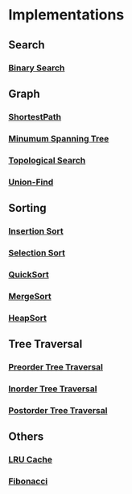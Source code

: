 # Implementations

## Search

### [Binary Search](src/main/java/com/halilayyildiz/impl/BinarySearch.java)

## Graph

### [ShortestPath](src/main/java/com/halilayyildiz/impl/graph/ShortestPath.java)
### [Minumum Spanning Tree](src/main/java/com/halilayyildiz/impl/graph/MinimumSpanningTree.java)
### [Topological Search](src/main/java/com/halilayyildiz/impl/graph/TopologicalSort.java)
### [Union-Find](src/main/java/com/halilayyildiz/impl/graph/UnionFind.java)

## Sorting

### [Insertion Sort]()
### [Selection Sort]()
### [QuickSort]()
### [MergeSort](src/main/java/com/halilayyildiz/impl/sorting/MergeSort.java)
### [HeapSort](src/main/java/com/halilayyildiz/impl/sorting/HeapSort.java)

## Tree Traversal

### [Preorder Tree Traversal](src/main/java/com/halilayyildiz/impl/tree/PreorderTraversal.java)
### [Inorder Tree Traversal](src/main/java/com/halilayyildiz/impl/tree/InorderTraversal.java)
### [Postorder Tree Traversal](src/main/java/com/halilayyildiz/impl/tree/PostorderTraversal.java)

## Others 

### [LRU Cache](src/main/java/com/halilayyildiz/impl/LRUCache.java)
### [Fibonacci](src/main/java/com/halilayyildiz/impl/Fibonacci.java)
